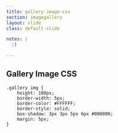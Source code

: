 ```yaml
---
title: gallery-image-css
section: imagegallery
layout: slide
class: default-slide

notes: |
  :)

---
```


## Gallery Image CSS

	.gallery img {
		height: 100px;
		border-width: 5px;
		border-color: #FFFFFF;
		border-style: solid;
		box-shadow: 3px 3px 5px 6px #000000;
		margin: 5px;
	}